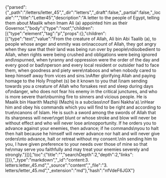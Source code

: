 {"parsed":{"_path":"/letters/letter_45","_dir":"letters","_draft":false,"_partial":false,"_locale":"","title":"Letter45","description":"A letter to the people of Egypt, telling them about Maalik when Imam Ali (a) appointed him as their Governor.","body":{"type":"root","children":[{"type":"element","tag":"p","props":{},"children":[{"type":"text","value":"From the creature of Allah, Ali bin Abi Taalib (a), to people whose anger and enmity was on\naccount of Allah, they got angry when they saw that their land was being run over by people\ndisobedient to Allah, when rights were being crushed and obligations were being ignored and\nspurned, when tyranny and oppression were the order of the day and every good or bad\nperson and every local resident or outsider had to face them, when goodness and piety were\ntaboos and when nobody cared to keep himself away from vices and sins.\nAfter glorifying Allah and paying homage to the Holy Prophet (s) be it known to you that I\nam sending towards you a creature of Allah who forsakes rest and sleep during days of\ndanger, who does not fear his enemy in the critical junctures, and who is more severe than\nburning fire to sinners and vicious people. He is Maalik bin Haarith Mazhiji (Mazhij is a subclass\nof Bani Nakha'a).\nHear him and obey his commands which you will find to be right and according to true\ncanons of Islam. He is such a sword among the swords of Allah that its sharpness will never\nget blunt or whose stroke and blow will never be without effect and who will never lose an\nopportunity. If he orders you to advance against your enemies, then advance; if he commands\nyou to halt then halt because he himself will never advance nor halt and will never give orders\nto advance, halt or retreat without my consent.\nIn sending him to you, I have given preference to your needs over those of mine so that he\nmay serve you faithfully and may treat your enemies severely and strongly."}]}],"toc":{"title":"","searchDepth":2,"depth":2,"links":[]}},"_type":"markdown","_id":"content:3. letters:letter_45.md","_source":"content","_file":"3. letters/letter_45.md","_extension":"md"},"hash":"nfVdeF6JGX"}